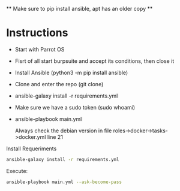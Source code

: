 ** Make sure to pip install ansible, apt has an older copy **

# Instructions
* Start with Parrot OS
* Fisrt of all start burpsuite and accept its conditions, then close it
* Install Ansible (python3 -m pip install ansible)
* Clone and enter the repo (git clone)
* ansible-galaxy install -r requirements.yml
* Make sure we have a sudo token (sudo whoami)
* ansible-playbook main.yml

    Always check the debian version in file roles->docker->tasks->docker.yml line 21

Install Requeriments

~~~bash
ansible-galaxy install -r requirements.yml
~~~

Execute:

~~~bash
ansible-playbook main.yml --ask-become-pass
~~~
